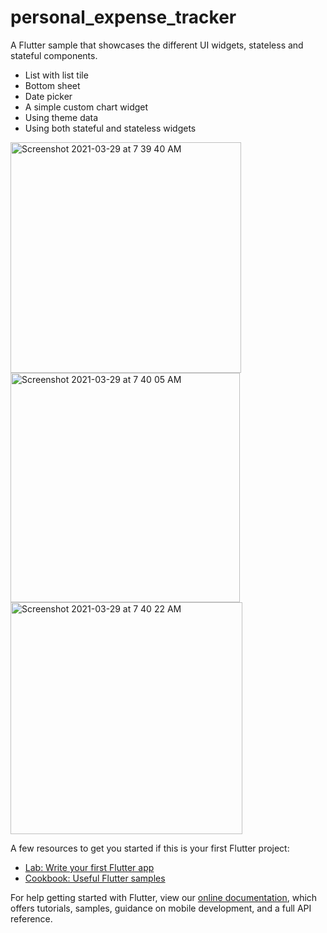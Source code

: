 # personal_expense_tracker

A Flutter sample that showcases the different UI widgets, stateless and stateful components.

* List with list tile
* Bottom sheet
* Date picker
* A simple custom chart widget
* Using theme data
* Using both stateful and stateless widgets

<img width="369" alt="Screenshot 2021-03-29 at 7 39 40 AM" src="https://user-images.githubusercontent.com/4489289/112778418-1f39ab80-9062-11eb-8a70-3e45798f5fc4.png">
<img width="367" alt="Screenshot 2021-03-29 at 7 40 05 AM" src="https://user-images.githubusercontent.com/4489289/112778456-38425c80-9062-11eb-9dd7-2b6780370d8a.png">
<img width="371" alt="Screenshot 2021-03-29 at 7 40 22 AM" src="https://user-images.githubusercontent.com/4489289/112778477-48f2d280-9062-11eb-9a30-012267d0994f.png">

A few resources to get you started if this is your first Flutter project:

- [Lab: Write your first Flutter app](https://flutter.dev/docs/get-started/codelab)
- [Cookbook: Useful Flutter samples](https://flutter.dev/docs/cookbook)

For help getting started with Flutter, view our
[online documentation](https://flutter.dev/docs), which offers tutorials,
samples, guidance on mobile development, and a full API reference.
